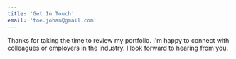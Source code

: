 ```yaml
---
title: 'Get In Touch'
email: 'toe.johan@gmail.com'
---
```

Thanks for taking the time to review my portfolio. I'm happy to connect with colleagues or employers in the industry. I look forward to hearing from you.